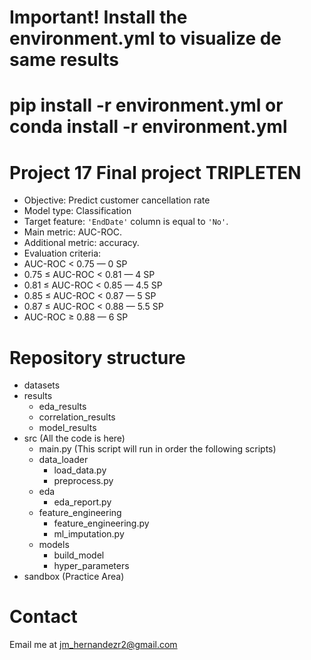 # Important! Install the environment.yml to visualize de same results
# pip install -r environment.yml or conda install -r environment.yml

# Project 17 Final project TRIPLETEN

- Objective: Predict customer cancellation rate
- Model type: Classification
- Target feature: `'EndDate'` column is equal to `'No'`.
- Main metric: AUC-ROC.
- Additional metric: accuracy.
- Evaluation criteria:
- AUC-ROC < 0.75 — 0 SP
- 0.75 ≤ AUC-ROC < 0.81 — 4 SP
- 0.81 ≤ AUC-ROC < 0.85 — 4.5 SP
- 0.85 ≤ AUC-ROC < 0.87 — 5 SP
- 0.87 ≤ AUC-ROC < 0.88 — 5.5 SP
- AUC-ROC ≥ 0.88 — 6 SP

# Repository structure

- datasets
- results
  - eda_results
  - correlation_results
  - model_results
- src (All the code is here)
  - main.py (This script will run in order the following scripts)
  - data_loader
    - load_data.py
    - preprocess.py
  - eda
    - eda_report.py
  - feature_engineering
    - feature_engineering.py
    - ml_imputation.py
  - models
    - build_model
    - hyper_parameters
- sandbox (Practice Area)

# Contact
Email me at jm_hernandezr2@gmail.com

<!-- TODO Agregar .vscode -->
